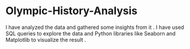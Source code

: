 # Olympic-History-Analysis

I have analyzed the data and gathered some insights from it . I have used SQL queries to explore the data and Python libraries like Seaborn and Matplotlib to visualize the result .
